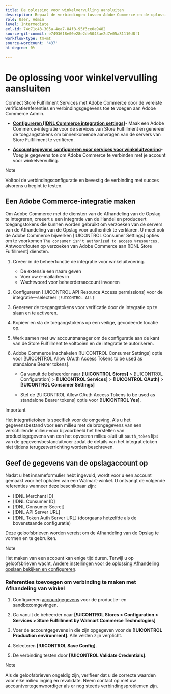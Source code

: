 ```yaml
---
title: De oplossing voor winkelvervulling aansluiten
description: Bepaal de verbindingen tussen Adobe Commerce en de oplossing van de Afhandeling van de Opslag door een integratie van Adobe Commerce te creëren en te machtigen en de de rekeningsgeloofsbrieven van de Rekening van de Afhandeling van de Opslag toe te voegen aan de de dienstconfiguratie van Adobe Commerce.
role: User, Admin
level: Intermediate
exl-id: 74c71c43-305a-4ea7-84f8-95f3ce0a9482
source-git-commit: e7493618e00e28e2de5043ae2d7e05a81110d8f1
workflow-type: tm+mt
source-wordcount: '437'
ht-degree: 0%

---
```


# De oplossing voor winkelvervulling aansluiten

Connect Store Fulfillment Services met Adobe Commerce door de vereiste verificatiereferenties en verbindingsgegevens toe te voegen aan Adobe Commerce Admin.

- **[Configureren [!DNL Commerce integration settings]](#create-an-adobe-commerce-integration)**- Maak een Adobe Commerce-integratie voor de services van Store Fulfillment en genereer de toegangstokens om binnenkomende aanvragen van de servers van Store Fulfillment te verifiëren.

- **[Accountgegevens configureren voor services voor winkeluitvoering](#configure-store-fulfillment-account-credentials)**-Voeg je gegevens toe om Adobe Commerce te verbinden met je account voor winkelvervulling.

>[!NOTE]
>
>Voltooi de verbindingsconfiguratie en bevestig de verbinding met succes alvorens u begint te testen.

## Een Adobe Commerce-integratie maken

Om Adobe Commerce met de diensten van de Afhandeling van de Opslag te integreren, creeert u een integratie van de Handel en produceert toegangstokens die kunnen worden gebruikt om verzoeken van de servers van de Afhandeling van de Opslag voor authentiek te verklaren. U moet ook de Adobe Commerce bijwerken [!UICONTROL Consumer Settings] opties om te voorkomen `The consumer isn't authorized to access %resources.` Antwoordfouten op verzoeken van Adobe Commerce aan [!DNL Store Fulfillment] diensten.

1. Creëer in de beheerfunctie de integratie voor winkeluitvoering.

   - De extensie een naam geven
   - Voer uw e-mailadres in
   - Wachtwoord voor beheerdersaccount invoeren

1. Configureren [!UICONTROL API Resource Access permissions] voor de integratie—selecteer `[!UICONTROL All]`

1. Genereer de toegangstokens voor verificatie door de integratie op te slaan en te activeren.

1. Kopieer en sla de toegangstokens op een veilige, gecodeerde locatie op.

1. Werk samen met uw accountmanager om de configuratie aan de kant van de Store Fulfillment te voltooien en de integratie te autoriseren.

1. Adobe Commerce inschakelen [!UICONTROL Consumer Settings] optie voor [!UICONTROL Allow OAuth Access Tokens to be used as standalone Bearer tokens].

   - Ga vanuit de beheerder naar **[!UICONTROL Stores]** >  [!UICONTROL Configuration] > **[!UICONTROL Services]** >  **[!UICONTROL OAuth]** > **[!UICONTROL Consumer Settings]**

   - Stel de [!UICONTROL Allow OAuth Access Tokens to be used as standalone Bearer tokens] optie voor **[!UICONTROL Yes]**.

>[!IMPORTANT]
>
> Het integratietoken is specifiek voor de omgeving. Als u het gegevensbestand voor een milieu met de brongegevens van een verschillende milieu-voor bijvoorbeeld het herstellen van productiegegevens van een het opvoeren milieu-sluit uit `oauth_token` lijst van de gegevensbestanduitvoer zodat de details van het integratietoken niet tijdens terugzetverrichting worden beschreven.


## Geef de gegevens van de opslagaccount op

Nadat u het innameformulier hebt ingevuld, wordt voor u een account gemaakt voor het ophalen van een Walmart-winkel. U ontvangt de volgende referenties wanneer deze beschikbaar zijn:

- [!DNL Merchant ID]
- [!DNL Consumer ID]
- [!DNL Consumer Secret]
- [!DNL API Server URL]
- [!DNL Token Auth Server URL] (doorgaans hetzelfde als de bovenstaande configuratie)

Deze geloofsbrieven worden vereist om de Afhandeling van de Opslag te vormen en te gebruiken.

>[!NOTE]
>
>Het maken van een account kan enige tijd duren. Terwijl u op geloofsbrieven wacht, [Andere instellingen voor de oplossing Afhandeling opslaan bekijken en configureren](service-config-settings-overview.md).

### Referenties toevoegen om verbinding te maken met Afhandeling van winkel

1. Configureren [accountgegevens](enable-general.md) voor de productie- en sandboxomgevingen.

1. Ga vanuit de beheerder naar **[!UICONTROL Stores > Configuration > Services > Store Fulfillment by Walmart Commerce Technologies]**

1. Voer de accountgegevens in die zijn opgegeven voor de **[!UICONTROL Production environment]**. Alle velden zijn verplicht.

1. Selecteren **[!UICONTROL Save Config]**.

1. De verbinding testen door **[!UICONTROL Validate Credentials]**.

>[!NOTE]
>
>Als de geloofsbrieven ongeldig zijn, verifieer dat u de correcte waarden voor elke milieu inging en revalidate. Neem contact op met uw accountvertegenwoordiger als er nog steeds verbindingsproblemen zijn.
